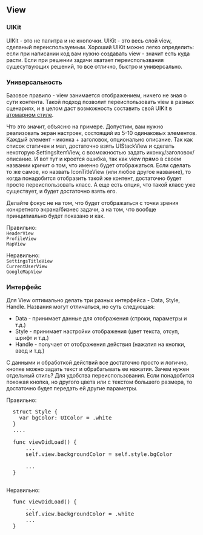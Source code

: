 <h2>View</h2>

<h3>UIKit</h3>
UIKit - это не палитра и не кнопочки. UIKit - это весь слой view, сделаный переиспользуемым. Хороший UIKit можно легко определить: если при написании код вам нужно создавать view - значит есть куда расти. Если при решении задачи хватает переиспользвания сущесутвующих решений, то все отлично, быстро и универсально.

<h3>Универсальность</h3>
<p>Базовое правило - view занимается отображением, ничего не зная о сути контента. Такой подход позволит переиспользовать view в разных сценариях, и в целом даст возможность составить свой UIKit в <a href="https://bradfrost.com/blog/post/atomic-web-design/">атомарном стиле</a>.</p>
<p>Что это значит, объясню на примере. Допустим, вам нужно реализовать экран настроек, состоящий из 5-10 одинаковых элементов. Каждый элемент - иконка + заголовок, опционально описание. Так как список статичен и мал, достаточно взять UIStackView и сделать некоторую SettingsItemView, с возможностью задать иконку/заголовок/описание. И вот тут и кроется ошибка, так как view прямо в своем названии кричит о том, что именно будет отображаться. Если сделать то же самое, но назвать IconTitleView (или любое другое название), то когда понадобится отобразить такой же контент, достаточно будет просто переиспользовать класс. А еще есть опция, что такой класс уже существует, и будет достаточно взять его.</p>
<p>Делайте фокус не на том, что будет отображаться с точки зрения конкретного экрана/бизнес задачи, а на том, что вообще принципиально будет показано и как.</p>
<p>
Правильно:<br>
<code>HeaderView</code><br>
<code>ProfileView</code><br>
<code>MapView</code><br>
</p>
<p>
Неравильно:<br>
<code>SettingsTitleView</code><br>
<code>CurrentUserView</code><br>
<code>GoogleMapView</code><br>
</p>

<h3>Интерфейс</h3>
<p>Для View оптимально делать три разных интерфейса - Data, Style, Handle. Названия могут отличаться, но суть следующая:
  <ul>
  <li>Data - принимает данные для отображения (строки, параметры и т.д.)</li>
  <li>Style - принимает настройки отображения (цвет текста, отсуп, шрифт и т.д.)</li>
  <li>Handle - получает от отображения действия (нажатия на кнопки, ввод и т.д.)</li>
</ul>
С данными и обработкой действий все достаточно просто и логично, кнопке можно задать текст и обрабатывать ее нажатия. Зачем нужен отдельный стиль? Для удобства переиспользования. Если понадобится похожая кнопка, но другого цвета или с текстом большего размера, то достаточно будет передать ей другие параметры.
</p>
<p>
Правильно:<br>
<pre>
  struct Style {
    var bgColor: UIColor = .white
  }
  ....<Br>
  func viewDidLoad() {
      ...
      self.view.backgroundColor = self.style.bgColor<Br>
      ...
  }
  </pre>
</p>
<p>
Неравильно:<br>
<pre>
  func viewDidLoad() {
      ...
      self.view.backgroundColor = .white
      ...
  }
</pre>
</p>
